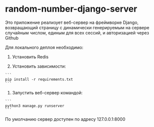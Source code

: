# random-number-django-server

Это приложение реализует веб-сервер на фреймворке Django, возвращающий страницу с динамически генерируемым на сервере случайным числом, единым для всех сессий, и авторизацией через Github

Для локального деплоя необходимо:

  1. Установить Redis
  
  1. Установить зависимости:
  
    ```
    pip install -r requirements.txt
    ```
  
  1. Запустить веб-сервер командой:
  
    ```
    python3 manage.py runserver
    ```
  
По умолчанию сервер доступен по адресу 127.0.0.1:8000
